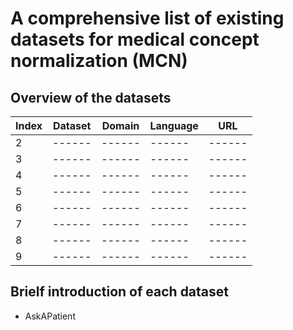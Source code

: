 # A comprehensive list of existing datasets for medical concept normalization (MCN)

## Overview of the datasets

| Index | Dataset | Domain | Language | URL |
| ------ | ------ | ------ | ------ | ------ |
| 2 | ------ | ------ | ------ | ------ |
| 3 | ------ | ------ | ------ | ------ |
| 4 | ------ | ------ | ------ | ------ |
| 5 | ------ | ------ | ------ | ------ |
| 6 | ------ | ------ | ------ | ------ |
| 7 | ------ | ------ | ------ | ------ |
| 8 | ------ | ------ | ------ | ------ |
| 9 | ------ | ------ | ------ | ------ |

## Brielf introduction of each dataset

- AskAPatient 
